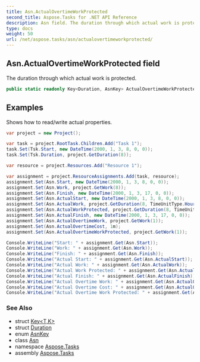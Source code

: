 ```yaml
---
title: Asn.ActualOvertimeWorkProtected
second_title: Aspose.Tasks for .NET API Reference
description: Asn field. The duration through which actual work is protected
type: docs
weight: 50
url: /net/aspose.tasks/asn/actualovertimeworkprotected/
---
```

## Asn.ActualOvertimeWorkProtected field

The duration through which actual work is protected.

```csharp
public static readonly Key<Duration, AsnKey> ActualOvertimeWorkProtected;
```

## Examples

Shows how to read/write actual properties.

```csharp
var project = new Project();

var task = project.RootTask.Children.Add("Task 1");
task.Set(Tsk.Start, new DateTime(2000, 1, 3, 8, 0, 0));
task.Set(Tsk.Duration, project.GetDuration(8));

var resource = project.Resources.Add("Resource 1");

var assignment = project.ResourceAssignments.Add(task, resource);
assignment.Set(Asn.Start, new DateTime(2000, 1, 3, 8, 0, 0));
assignment.Set(Asn.Work, project.GetWork(8));
assignment.Set(Asn.Finish, new DateTime(2000, 1, 3, 17, 0, 0));
assignment.Set(Asn.ActualStart, new DateTime(2000, 1, 3, 8, 0, 0));
assignment.Set(Asn.ActualWork, project.GetDuration(8, TimeUnitType.Hour));
assignment.Set(Asn.ActualWorkProtected, project.GetDuration(8, TimeUnitType.Hour));
assignment.Set(Asn.ActualFinish, new DateTime(2000, 1, 3, 17, 0, 0));
assignment.Set(Asn.ActualOvertimeWork, project.GetWork(1));
assignment.Set(Asn.ActualOvertimeCost, 1m);
assignment.Set(Asn.ActualOvertimeWorkProtected, project.GetWork(1));

Console.WriteLine("Start: " + assignment.Get(Asn.Start));
Console.WriteLine("Work: " + assignment.Get(Asn.Work));
Console.WriteLine("Finish: " + assignment.Get(Asn.Finish));
Console.WriteLine("Actual Start: " + assignment.Get(Asn.ActualStart));
Console.WriteLine("Actual Work: " + assignment.Get(Asn.ActualWork));
Console.WriteLine("Actual Work Protected: " + assignment.Get(Asn.ActualWorkProtected));
Console.WriteLine("Actual Finish: " + assignment.Get(Asn.ActualFinish));
Console.WriteLine("Actual Overtime Work: " + assignment.Get(Asn.ActualOvertimeWork));
Console.WriteLine("Actual Overtime Cost: " + assignment.Get(Asn.ActualOvertimeCost));
Console.WriteLine("Actual Overtime Work Protected: " + assignment.Get(Asn.ActualOvertimeWorkProtected));
```

### See Also

* struct [Key&lt;T,K&gt;](../../key-2/)
* struct [Duration](../../duration/)
* enum [AsnKey](../../asnkey/)
* class [Asn](../)
* namespace [Aspose.Tasks](../../asn/)
* assembly [Aspose.Tasks](../../../)


